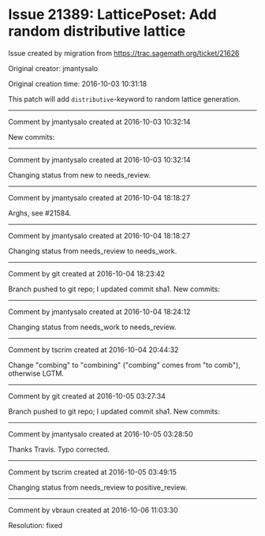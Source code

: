 # Issue 21389: LatticePoset: Add random distributive lattice

Issue created by migration from https://trac.sagemath.org/ticket/21626

Original creator: jmantysalo

Original creation time: 2016-10-03 10:31:18

This patch will add `distributive`-keyword to random lattice generation.



---

Comment by jmantysalo created at 2016-10-03 10:32:14

New commits:


---

Comment by jmantysalo created at 2016-10-03 10:32:14

Changing status from new to needs_review.


---

Comment by jmantysalo created at 2016-10-04 18:18:27

Arghs, see #21584.


---

Comment by jmantysalo created at 2016-10-04 18:18:27

Changing status from needs_review to needs_work.


---

Comment by git created at 2016-10-04 18:23:42

Branch pushed to git repo; I updated commit sha1. New commits:


---

Comment by jmantysalo created at 2016-10-04 18:24:12

Changing status from needs_work to needs_review.


---

Comment by tscrim created at 2016-10-04 20:44:32

Change "combing" to "combining" ("combing" comes from "to comb"), otherwise LGTM.


---

Comment by git created at 2016-10-05 03:27:34

Branch pushed to git repo; I updated commit sha1. New commits:


---

Comment by jmantysalo created at 2016-10-05 03:28:50

Thanks Travis. Typo corrected.


---

Comment by tscrim created at 2016-10-05 03:49:15

Changing status from needs_review to positive_review.


---

Comment by vbraun created at 2016-10-06 11:03:30

Resolution: fixed
